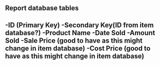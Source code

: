 Report database tables
----------------------
-ID (Primary Key)
-Secondary Key(ID from item database?)
-Product Name
-Date Sold
-Amount Sold
-Sale Price (good to have as this might change in item database)
-Cost Price (good to have as this might change in item database)
---------------------